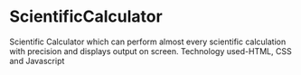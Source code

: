 # ScientificCalculator
Scientific Calculator which can perform almost every scientific calculation with precision and displays output on screen. Technology used-HTML, CSS and Javascript
